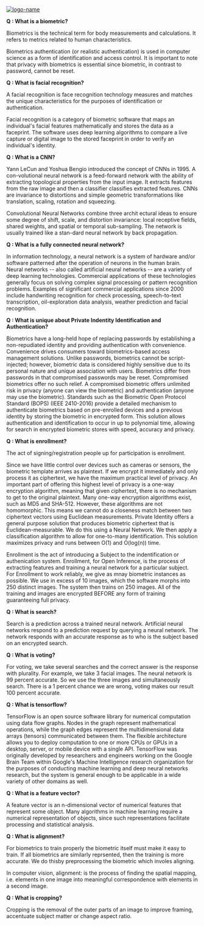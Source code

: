 [![logo-name](https://www.private.id/static_home/images/Private-Identity-Logo-1.png)](https://www.private.id/)

**Q : What is a biometric?**

Biometrics is the technical term for body measurements and calculations. It refers to metrics related to human characteristics.

Biometrics authentication (or realistic authentication) is used in computer science as a form of identification and access control. It is important to note that privacy with biometrics is essential since biometric, in contrast to password, cannot be reset.

**Q : What is facial recognition?**

A facial recognition is face recognition technology measures and matches the unique characteristics for the purposes of identification or authentication.

Facial recognition is a category of biometric software that maps an individual's facial features mathematically and stores the data as a faceprint. The software uses deep learning algorithms to compare a live capture or digital image to the stored faceprint in order to verify an individual's identity.

**Q : What is a CNN?**

Yann LeCun and Yoshua Bengio introduced the concept of CNNs in 1995. A con-volutional neural network is a feed-forward network with the ability of extracting topological properties from the input image. It extracts features from the raw image and then a classifier classifies extracted features. CNNs are invariance to distortions and simple geometric transformations like translation, scaling, rotation and squeezing.

Convolutional Neural Networks combine three archit ectural ideas to ensure some degree of shift, scale, and distortion invariance: local receptive fields, shared weights, and spatial or temporal sub-sampling. The network is usually trained like a stan-dard neural network by back propagation.

**Q : What is a fully connected neural network?**

In information technology, a neural network is a system of hardware and/or software patterned after the operation of neurons in the human brain. Neural networks -- also called artificial neural networks -- are a variety of deep learning technologies. Commercial applications of these technologies generally focus on solving complex signal processing or pattern recognition problems. Examples of significant commercial applications since 2000 include handwriting recognition for check processing, speech-to-text transcription, oil-exploration data analysis, weather prediction and facial recognition.

**Q : What is unique about Private Indentity Identification and Authentication?**

Biometrics have a long-held hope of replacing passwords by establishing a non-repudiated identity and providing authentication with convenience. Convenience drives consumers toward biometrics-based access management solutions. Unlike passwords, biometrics cannot be script-injected; however, biometric data is considered highly sensitive due to its personal nature and unique association with users. Biometrics differ from passwords in that compromised passwords may be reset. Compromised biometrics offer no such relief. A compromised biometric offers unlimited risk in privacy (anyone can view the biometric) and authentication (anyone may use the biometric). Standards such as the Biometric Open Protocol Standard (BOPS) (IEEE 2410-2016) provide a detailed mechanism to authenticate biometrics based on pre-enrolled devices and a previous identity by storing the biometric in encrypted form. This solution allows authentication and identification to occur in up to polynomial time, allowing for search in encrypted biometric stores with speed, accuracy and privacy.

**Q : What is enrollment?**

The act of signing/registration people up for participation is enrollment.

Since we have little control over devices such as cameras or sensors, the biometric template arrives as plaintext. If we encrypt it immediately and only process it as ciphertext, we have the maximum practical level of privacy. An important part of offering this highest level of privacy is a one-way encryption algorithm, meaning that given ciphertext, there is no mechanism to get to the original plaintext. Many one-way encryption algorithms exist, such as MD5 and SHA-512. However, these algorithms are not homomorphic. This means we cannot do a closeness match between two ciphertext vectors using Euclidean measurements. Private Identity offers a general purpose solution that produces biometric ciphertext that is Euclidean-measurable. We do this using a Neural Network. We then apply a classification algorithm to allow for one-to-many identification. This solution maximizes privacy and runs between O(1) and O(log⁡(n)) time.

Enrollment is the act of introducing a Subject to the indentification or authenication system. Enrollment, for Open Inference, is the process of extracting features and training a neural network for a particular subject. For Enrollment to work reliably, we give as mnay biometric instances as possible. We use in excess of 10 images, which the software morphs into 250 distinct images. The system then trains on 250 images. All of the training and images are encrypted BEFORE any form of training guaranteeing full privacy.

**Q : What is search?**

Search is a prediction across a trained neural network. Artificial neural networks respond to a prediction request by querying a neural network. The network responds with an accurate response as to who is the subject based on an encrypted search.

**Q : What is voting?**

For voting, we take several searches and the correct answer is the response with plurality. For example, we take 3 facial images. The neural network is 99 percent accurate. So we use the three images and simultaneously search. There is a 1 percent chance we are wrong, voting makes our result 100 percent accurate.

**Q : What is tensorflow?**

TensorFlow is an open source software library for numerical computation using data flow graphs. Nodes in the graph represent mathematical operations, while the graph edges represent the multidimensional data arrays (tensors) communicated between them. The flexible architecture allows you to deploy computation to one or more CPUs or GPUs in a desktop, server, or mobile device with a single API. TensorFlow was originally developed by researchers and engineers working on the Google Brain Team within Google's Machine Intelligence research organization for the purposes of conducting machine learning and deep neural networks research, but the system is general enough to be applicable in a wide variety of other domains as well.

**Q : What is a feature vector?**

A feature vector is an n-dimensional vector of numerical features that represent some object. Many algorithms in machine learning require a numerical representation of objects, since such representations facilitate processing and statistical analysis.

**Q : What is alignment?**

For biometrics to train properly the biometric itself must make it easy to train. If all biometrics are similarly reprsented, then the training is more accurate. We do thisby preprocessing the biometric which involes aligning.

In computer vision, alignment: is the process of finding the spatial mapping, i.e. elements in one image into meaningful correspondence with elements in a second image.

**Q : What is cropping?**

Cropping is the removal of the outer parts of an image to improve framing, accentuate subject matter or change aspect ratio.